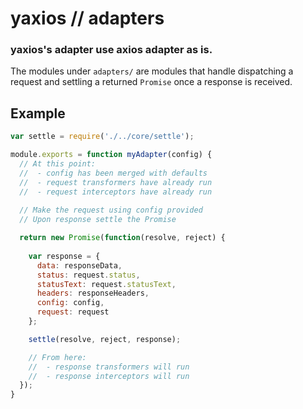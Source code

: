 # yaxios // adapters

### yaxios's adapter use axios adapter as is.

The modules under `adapters/` are modules that handle dispatching a request and settling a returned `Promise` once a response is received.

## Example

```js
var settle = require('./../core/settle');

module.exports = function myAdapter(config) {
  // At this point:
  //  - config has been merged with defaults
  //  - request transformers have already run
  //  - request interceptors have already run
  
  // Make the request using config provided
  // Upon response settle the Promise

  return new Promise(function(resolve, reject) {
  
    var response = {
      data: responseData,
      status: request.status,
      statusText: request.statusText,
      headers: responseHeaders,
      config: config,
      request: request
    };

    settle(resolve, reject, response);

    // From here:
    //  - response transformers will run
    //  - response interceptors will run
  });
}
```
